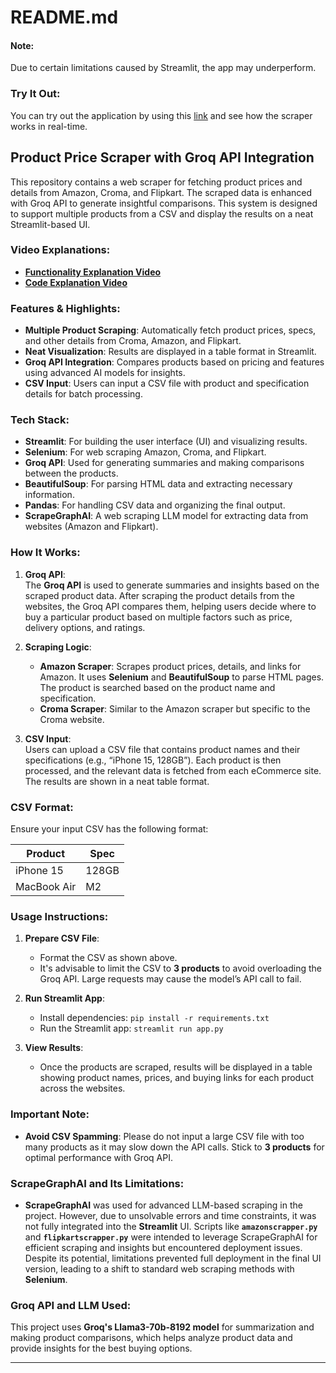 
# README.md

#### Note:
Due to certain limitations caused by Streamlit, the app may underperform. 

### Try It Out:
You can try out the application by using this [link](https://scrapegraphai-appuctpricefinder-dub3zskuntg5sdvvffjdr4.streamlit.app/) and see how the scraper works in real-time.

## Product Price Scraper with Groq API Integration

This repository contains a web scraper for fetching product prices and details from Amazon, Croma, and Flipkart. The scraped data is enhanced with Groq API to generate insightful comparisons. This system is designed to support multiple products from a CSV and display the results on a neat Streamlit-based UI.

### Video Explanations:
- **[Functionality Explanation Video](https://drive.google.com/file/d/1s1woh6f-o0Bdud7OUbRP6POdARYTK3Br/view?usp=sharing)**  
- **[Code Explanation Video](https://drive.google.com/file/d/1qEgiNwzQeqDGwbBjHsa9w1IfBfWvGbnI/view?usp=sharing)**

### Features & Highlights:
- **Multiple Product Scraping**: Automatically fetch product prices, specs, and other details from Croma, Amazon, and Flipkart.
- **Neat Visualization**: Results are displayed in a table format in Streamlit.
- **Groq API Integration**: Compares products based on pricing and features using advanced AI models for insights.
- **CSV Input**: Users can input a CSV file with product and specification details for batch processing.
  
### Tech Stack:
- **Streamlit**: For building the user interface (UI) and visualizing results.
- **Selenium**: For web scraping Amazon, Croma, and Flipkart.
- **Groq API**: Used for generating summaries and making comparisons between the products.
- **BeautifulSoup**: For parsing HTML data and extracting necessary information.
- **Pandas**: For handling CSV data and organizing the final output.
- **ScrapeGraphAI**: A web scraping LLM model for extracting data from websites (Amazon and Flipkart).
  
### How It Works:
1. **Groq API**:  
   The **Groq API** is used to generate summaries and insights based on the scraped product data. After scraping the product details from the websites, the Groq API compares them, helping users decide where to buy a particular product based on multiple factors such as price, delivery options, and ratings.

2. **Scraping Logic**:
   - **Amazon Scraper**: Scrapes product prices, details, and links for Amazon. It uses **Selenium** and **BeautifulSoup** to parse HTML pages. The product is searched based on the product name and specification.
   - **Croma Scraper**: Similar to the Amazon scraper but specific to the Croma website.


3. **CSV Input**:  
   Users can upload a CSV file that contains product names and their specifications (e.g., “iPhone 15, 128GB”). Each product is then processed, and the relevant data is fetched from each eCommerce site. The results are shown in a neat table format.

### CSV Format:
Ensure your input CSV has the following format:

| Product      | Spec     |
|--------------|----------|
| iPhone 15    | 128GB    |
| MacBook Air  | M2       |

### Usage Instructions:
1. **Prepare CSV File**: 
   - Format the CSV as shown above.
   - It's advisable to limit the CSV to **3 products** to avoid overloading the Groq API. Large requests may cause the model’s API call to fail.
   
2. **Run Streamlit App**:  
   - Install dependencies: `pip install -r requirements.txt`
   - Run the Streamlit app: `streamlit run app.py`

3. **View Results**:  
   - Once the products are scraped, results will be displayed in a table showing product names, prices, and buying links for each product across the websites.

### Important Note:
- **Avoid CSV Spamming**: Please do not input a large CSV file with too many products as it may slow down the API calls. Stick to **3 products** for optimal performance with Groq API.


### ScrapeGraphAI and Its Limitations:
- **ScrapeGraphAI** was used for advanced LLM-based scraping in the project. However, due to unsolvable errors and time constraints, it was not fully integrated into the **Streamlit** UI. Scripts like **`amazonscrapper.py`** and **`flipkartscrapper.py`** were intended to leverage ScrapeGraphAI for efficient scraping and insights but encountered deployment issues. Despite its potential, limitations prevented full deployment in the final UI version, leading to a shift to standard web scraping methods with **Selenium**.


### Groq API and LLM Used:
This project uses **Groq's Llama3-70b-8192 model** for summarization and making product comparisons, which helps analyze product data and provide insights for the best buying options.

---

